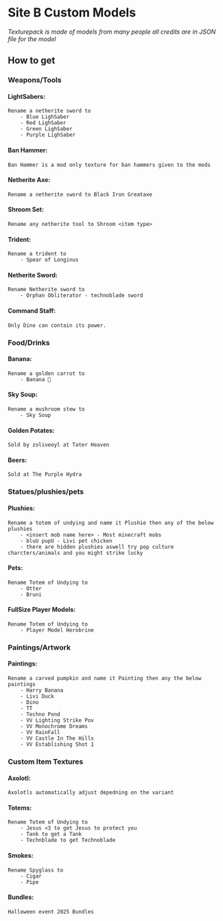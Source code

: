 # Site B Custom Models
_Texturepack is made of models from many people all credits are in JSON file for the model_

## How to get

### Weapons/Tools

#### LightSabers:
	Rename a netherite sword to
		- Blue LighSaber
		- Red LighSaber
		- Green LighSaber
		- Purple LighSaber


#### Ban Hammer:
	Ban Hammer is a mod only texture for ban hammers given to the mods

#### Netherite Axe:
	Rename a netherite sword to Black Iron Greataxe

#### Shroom Set:
	Rename any netherite tool to Shroom <item type>

#### Trident:
	Rename a trident to
		- Spear of Longinus

#### Netherite Sword:
	Rename Netherite sword to
		- Orphan Obliterator - technoblade sword
    
#### Command Staff:
	Only Dino can contain its power.


### Food/Drinks



#### Banana:
	Rename a golden carrot to
		- Banana 🍌

#### Sky Soup:
	Rename a mushroom stew to
		- Sky Soup

#### Golden Potates:
	Sold by zoliveoyl at Tater Heaven

#### Beers:
	Sold at The Purple Hydra


### Statues/plushies/pets



#### Plushies:
	Rename a totem of undying and name it Plushie then any of the below plushies
		- <insert mob name here> - Most minecraft mobs
		- bluU pupU - Livi pet chicken
		- there are hidden plushies aswell try pop culture charcters/animals and you might strike lucky


#### Pets:
	Rename Totem of Undying to
		- Otter
		- Bruni


#### FullSize Player Models:
	Rename Totem of Undying to
		- Player Model Herobrine


### Paintings/Artwork



#### Paintings:
	Rename a carved pumpkin and name it Painting then any the below paintings
		- Harry Banana
		- Livi Duck
		- Dino
		- TT
		- Techno Pond
		- VV Lighting Strike Pov
		- VV Monochrome Dreams
		- VV RainFall
		- VV Castle In The Hills
		- VV Establishing Shot 1


### Custom Item Textures

#### Axolotl:
	Axolotls automatically adjust depedning on the variant


#### Totems:
	Rename Totem of Undying to
		- Jesus <3 to get Jesus to protect you
		- Tank to get a Tank
		- Technblade to get Technoblade

#### Smokes:
	Rename Spyglass to
		- Cigar
		- Pipe
	

#### Bundles:
	Halloween event 2025 Bundles
